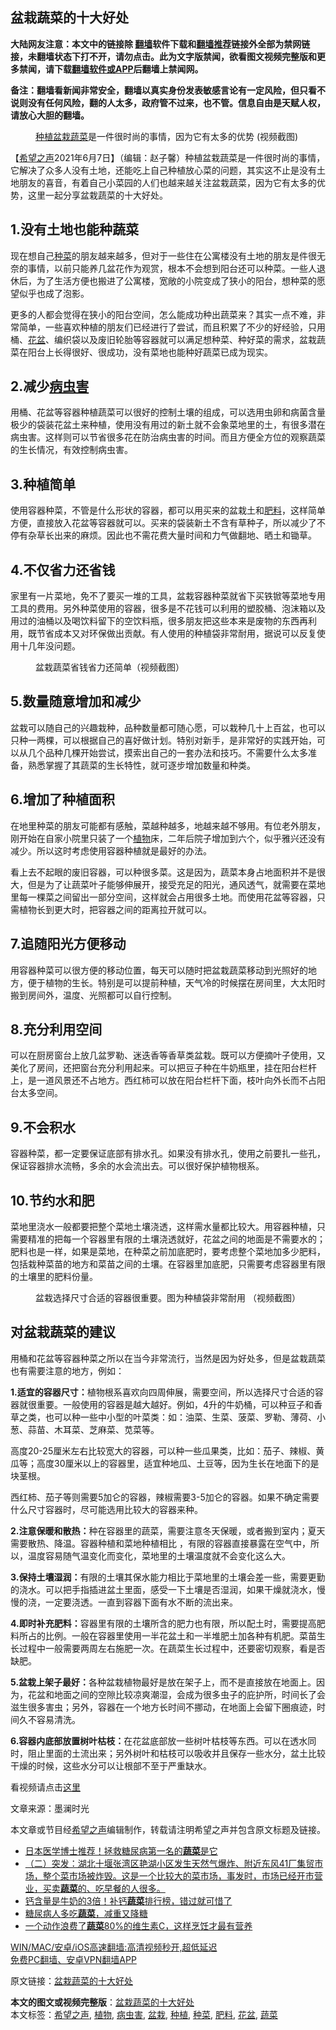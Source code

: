  <h2>盆栽蔬菜的十大好处</h2> <p class="notice"><b>大陆网友注意：本文中的链接除 <a href="https://github.com/bannedbook/fanqiang" >翻墙</a>软件下载和<a href="https://github.com/killgcd/justmysocks/blob/master/README.md">翻墙推荐</a>链接外全部为禁网链接，未翻墙状态下打不开，请勿点击。此为文字版禁闻，欲看图文视频完整版和更多禁闻，请下载<a href="https://github.com/bannedbook/fanqiang">翻墙软件或APP</a>后翻墙上禁闻网。</p><p>备注：翻墙看新闻非常安全，翻墙以真实身份发表敏感言论有一定风险，但只看不说则没有任何风险，翻的人太多，政府管不过来，也不管。信息自由是天赋人权，请放心大胆的翻墙。</b></p>  <div class="entry"> <figure> <p><figcaption><a href="https://www.bannedbook.org/bnews/tag/%E7%A7%8D%E6%A4%8D/" class="st_tag internal_tag" rel="tag" title="标签 种植 下的日志">种植</a><a href="https://www.bannedbook.org/bnews/tag/%e7%9b%86%e6%a0%bd/" class="st_tag internal_tag" rel="tag" title="标签 盆栽 下的日志">盆栽</a><a href="https://www.bannedbook.org/bnews/tag/%e8%94%ac%e8%8f%9c/" class="st_tag internal_tag" rel="tag" title="标签 蔬菜 下的日志">蔬菜</a>是一件很时尚的事情，因为它有太多的优势 (视频截图)</figcaption></figure> <p>【<span class='wp_keywordlink_affiliate'><a href="https://www.soundofhope.org" title="希望之声" target="_blank">希望之声</a></span>2021年6月7日】（编辑：赵子馨）种植盆栽蔬菜是一件很时尚的事情，它解决了众多人没有土地，还能吃上自己种植放心菜的问题，其实这不止是没有土地朋友的喜音，有着自己小菜园的人们也越来越关注盆栽蔬菜，因为它有太多的优势，这里一起分享盆栽蔬菜的十大好处。</p> <h2><strong>1.没有土地也能种蔬菜 </strong></h2> <p>现在想自己<a href="https://www.bannedbook.org/bnews/tag/%E7%A7%8D%E8%8F%9C/" class="st_tag internal_tag" rel="tag" title="标签 种菜 下的日志">种菜</a>的朋友越来越多，但对于一些住在公寓楼没有土地的朋友是件很无奈的事情，以前只能养几盆花作为观赏，根本不会想到阳台还可以种菜。一些人退休后，为了生活方便也搬进了公寓楼，宽敞的小院变成了狭小的阳台，想种菜的愿望似乎也成了泡影。</p> <p>更多的人都会觉得在狭小的阳台空间，怎么能成功种出蔬菜来？其实一点不难，非常简单，一些喜欢种植的朋友们已经进行了尝试，而且积累了不少的好经验，只用桶、<a href="https://www.bannedbook.org/bnews/tag/%E8%8A%B1%E7%9B%86/" class="st_tag internal_tag" rel="tag" title="标签 花盆 下的日志">花盆</a>、编织袋以及废旧轮胎等容器就可以满足想种菜、种好菜的需求，盆栽蔬菜在阳台上长得很好、很成功，没有菜地也能种好蔬菜已成为现实。</p> <h2><strong>2.减少<a href="https://www.bannedbook.org/bnews/tag/%E7%97%85%E8%99%AB%E5%AE%B3/" class="st_tag internal_tag" rel="tag" title="标签 病虫害 下的日志">病虫害</a></strong></h2> <p>用桶、花盆等容器种植蔬菜可以很好的控制土壤的组成，可以选用虫卵和病菌含量极少的袋装花盆土来种植，使用没有用过的新土就不会象菜地里的土，有很多潜在病虫害。这样则可以节省很多花在防治病虫害的时间。而且方便全方位的观察蔬菜的生长情况，有效控制病虫害。</p> <h2><strong>3.种植简单</strong></h2> <p>使用容器种菜，不管是什么形状的容器，都可以用买来的盆栽土和<a href="https://www.bannedbook.org/bnews/tag/%E8%82%A5%E6%96%99/" class="st_tag internal_tag" rel="tag" title="标签 肥料 下的日志">肥料</a>，这样简单方便，直接放入花盆等容器就可以。买来的袋装新土不含有草种子，所以减少了不停有杂草长出来的麻烦。因此也不需花费大量时间和力气做翻地、晒土和锄草。</p> <h2><strong>4.不仅省力还省钱</strong></h2> <p>家里有一片菜地，免不了要买一堆的工具，盆栽容器种菜就省下买铁锨等菜地专用工具的费用。另外种菜使用的容器，很多是不花钱可以利用的塑胶桶、泡沫箱以及用过的油桶以及喝饮料留下的空饮料瓶，很多朋友把这些本来是废物的东西再利用，既节省成本又对环保做出贡献。有人使用的种植袋非常耐用，据说可以反复使用十几年没问题。</p>  <figure><figcaption>盆栽蔬菜省钱省力还简单（视频截图）</figcaption></figure> <h2><strong>5.数量随意增加和减少</strong></h2> <p>盆栽可以随自己的兴趣栽种，品种数量都可随心愿，可以栽种几十上百盆，也可以只种一两棵，可以根据自己的喜好做计划。特别对新手，是非常好的实践开始，可以从几个品种几棵开始尝试，摸索出自己的一套办法和技巧。不需要什么太多准备，熟悉掌握了其蔬菜的生长特性，就可逐步增加数量和种类。</p> <h2><strong>6.增加了种植面积</strong></h2> <p>在地里种菜的朋友可能都有感触，菜越种越多，地越来越不够用。有位老外朋友，刚开始在自家小院里只装了一个<a href="https://www.bannedbook.org/bnews/tag/%e6%a4%8d%e7%89%a9/" class="st_tag internal_tag" rel="tag" title="标签 植物 下的日志">植物</a>床，二年后院子增加到六个，似乎雅兴还没有减少。所以这时考虑使用容器种植就是最好的办法。</p> <p>看上去不起眼的废旧容器，可以种很多菜。这是因为，蔬菜本身占地面积并不是很大，但是为了让蔬菜叶子能够伸展开，接受充足的阳光，通风透气，就需要在菜地里每一棵菜之间留出一部分空间，这样就会占用很多土地。而使用花盆等容器，只需植物长到更大时，把容器之间的距离拉开就可以。</p> <h2><strong>7.追随阳光方便移动</strong></h2> <p>用容器种菜可以很方便的移动位置，每天可以随时把盆栽蔬菜移动到光照好的地方，便于植物的生长。特别是可以提前种植，天气冷的时候摆在房间里，大太阳时搬到房间外，温度、光照都可以自行控制。</p> <h2><strong>8.充分利用空间</strong></h2> <p>可以在厨房窗台上放几盆罗勒、迷迭香等香草类盆栽。既可以方便摘叶子使用，又美化了房间，还把窗台充分利用起来。可以把豆子种在牛奶瓶里，挂在阳台栏杆上，是一道风景还不占地方。西红柿可以放在阳台栏杆下面，枝叶向外长而不占阳台太多空间。</p> <h2><strong>9.不会积水</strong></h2> <p>容器种菜，都一定要保证底部有排水孔。如果没有排水孔，使用之前要扎一些孔，保证容器排水流畅，多余的水会流出去。可以很好保护植物根系。</p>  <h2><strong>10.节约水和肥</strong></h2> <p>菜地里浇水一般都要把整个菜地土壤浇透，这样需水量都比较大。用容器种植，只需要精准的把每一个容器里有限的土壤浇透就好，花盆之间的地面是不需要水的；肥料也是一样，如果是菜地，在种菜之前加底肥时，要考虑整个菜地加多少肥料，包括栽种菜苗的地方和菜苗之间的土壤。在容器里加底肥，只需要考虑容器里有限的土壤里的肥料份量。</p> <figure><figcaption>盆栽选择尺寸合适的容器很重要。图为种植袋非常耐用 （视频截图）</figcaption></figure> <h2><strong>对盆栽蔬菜的建议</strong></h2> <p>用桶和花盆等容器种菜之所以在当今非常流行，当然是因为好处多，但是盆栽蔬菜也有需要注意的地方，例如：</p> <p><strong>1.适宜的容器尺寸：</strong>植物根系喜欢向四周伸展，需要空间，所以选择尺寸合适的容器就很重要。一般使用的容器是越大越好。例如，4升的牛奶桶，可以种豆子和香草之类，也可以种一些中小型的叶菜类：如：油菜、生菜、菠菜、罗勒、薄荷、小葱、蒜苗、木耳菜、芝麻菜、苋菜等。</p> <p>高度20-25厘米左右比较宽大的容器，可以种一些瓜果类，比如：茄子、辣椒、黄瓜等；高度30厘米以上的容器里，适宜种地瓜、土豆等，因为生长在地面下的是块茎根。</p> <p>西红柿、茄子等则需要5加仑的容器，辣椒需要3-5加仑的容器。如果不确定需要什么尺寸容器时，尽可能选用比较大的容器来种。</p> <p><strong>2.注意保暖和散热：</strong>种在容器里的蔬菜，需要注意冬天保暖，或者搬到室内；夏天需要散热、降温。容器种植和菜地种植相比 ，有限的容器直接暴露在空气中，所以，温度容易随气温变化而变化，菜地里的土壤温度就不会变化这么大。</p>  <p><strong>3.保持土壤湿润：</strong>有限的土壤其保水能力相比于菜地里的土壤会差一些，需要更勤的浇水。可以把手指插进盆土里面，感受一下土壤是否湿润，如果干燥就浇水，慢慢的浇，一定要浇透。一直到容器下面有水不断的流出来。</p> <p><strong>4.即时补充肥料：</strong>容器里有限的土壤所含的肥力也有限，所以配土时，需要提高肥料所占的比例。一般在容器里使用一半花盆土和一半堆肥土加各种有机肥。菜苗生长过程中一般需要两周左右施肥一次。在蔬菜生长过程中，还要密切观察，看是否缺肥。</p> <p><strong>5.盆栽上架子最好：</strong>各种盆栽植物最好是放在架子上，而不是直接放在地面上。因为，花盆和地面之间的空隙比较凉爽潮湿，会成为很多虫子的庇护所，时间长了会滋生很多害虫；另外，容器在一个地方长时间不挪动，在地面上会留下圈痕迹，时间久不容易清洗。</p> <p><strong>6.容器内底部放置树叶枯枝：</strong>在花盆底部放一些树叶枯枝等东西。可以在透水同时，阻止里面的土流出来；另外树叶和枯枝可以吸收并且保存一些水分，盆土比较干燥的时候，这些水分可以让根部不至于严重缺水。</p> <p>看视频请点击<a href="https://youtu.be/74kDVPhl4IE">这里</a></p> <p>文章来源：墨澜时光</p>  <p>本文章或节目经<a href="https://www.bannedbook.org/bnews/tag/%e5%b8%8c%e6%9c%9b%e4%b9%8b%e5%a3%b0/" class="st_tag internal_tag" rel="tag" title="标签 希望之声 下的日志">希望之声</a>编辑制作，转载请注明希望之声并包含原文标题及链接。 </p> <ul class='op-related-articles' title='相关阅读'> <li><a href='https://www.bannedbook.org/bnews/health/20210617/1568412.html' target='_blank'>日本医学博士推荐！拯救糖尿病第一名的<b>蔬菜</b>是它</a></li> <li><a href='https://www.bannedbook.org/bnews/bannedvideo/20210613/1565959.html' target='_blank'>（二）突发：湖北十堰张湾区艳湖小区发生天然气爆炸、附近东风41厂集贸市场，整个菜市场被炸毁。这是一个比较大的菜市场，事发时，市场已经开市营业，买卖<b>蔬菜</b>的、吃早餐的人很多。</a></li> <li><a href='https://www.bannedbook.org/bnews/health/20210612/1565222.html' target='_blank'>钙含量是牛奶的3倍！补钙<b>蔬菜</b>排行榜，错过就可惜了</a></li> <li><a href='https://www.bannedbook.org/bnews/health/20210605/1560617.html' target='_blank'>糖尿病人多吃<b>蔬菜</b>，减重又降糖</a></li> <li><a href='https://www.bannedbook.org/bnews/health/20210604/1559831.html' target='_blank'>一个动作浪费了<b>蔬菜</b>80%的维生素C，这样烹饪才最有营养</a></li> </ul> <p class="texttj"> <a href="https://github.com/bannedbook/fanqiang/wiki/V2ray%E6%9C%BA%E5%9C%BA" target="_blank">WIN/MAC/安卓/iOS高速翻墙:高清视频秒开,超低延迟</a><br/> <a href="https://github.com/bannedbook/fanqiang/wiki/%E7%A6%81%E9%97%BB%E7%BD%91%E5%AE%89%E5%8D%93%E7%BF%BB%E5%A2%99%E6%96%B0%E9%97%BBAPP" target="_blank">免费PC翻墙、安卓VPN翻墙APP</a></p><p>原文链接：<a class="src_link"  href="https://www.soundofhope.org/post/512429" target="_blank">盆栽蔬菜的十大好处</a></p><a name='sharetosocial'></a>       <div><b>本文的图文或视频完整版</b>：<a href='https://www.bannedbook.org/bnews/comments/20210620/1570695.html'>盆栽蔬菜的十大好处</a></div>  </div><!--END ENTRY--> <div class="postfooter"> <div>本文标签：<a href="https://www.bannedbook.org/bnews/tag/%e5%b8%8c%e6%9c%9b%e4%b9%8b%e5%a3%b0/" rel="tag">希望之声</a>, <a href="https://www.bannedbook.org/bnews/tag/%e6%a4%8d%e7%89%a9/" rel="tag">植物</a>, <a href="https://www.bannedbook.org/bnews/tag/%E7%97%85%E8%99%AB%E5%AE%B3/" rel="tag">病虫害</a>, <a href="https://www.bannedbook.org/bnews/tag/%e7%9b%86%e6%a0%bd/" rel="tag">盆栽</a>, <a href="https://www.bannedbook.org/bnews/tag/%E7%A7%8D%E6%A4%8D/" rel="tag">种植</a>, <a href="https://www.bannedbook.org/bnews/tag/%E7%A7%8D%E8%8F%9C/" rel="tag">种菜</a>, <a href="https://www.bannedbook.org/bnews/tag/%E8%82%A5%E6%96%99/" rel="tag">肥料</a>, <a href="https://www.bannedbook.org/bnews/tag/%E8%8A%B1%E7%9B%86/" rel="tag">花盆</a>, <a href="https://www.bannedbook.org/bnews/tag/%e8%94%ac%e8%8f%9c/" rel="tag">蔬菜</a></div>  </div><!--END POSTFOOTER--> 